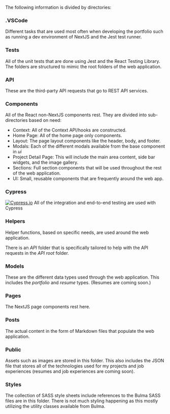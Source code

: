 The following information is divided by directories:

### .VSCode
Different tasks that are used most often when developing the portfolio such as running a dev environment of NextJS and the Jest test runner.

### __Tests__
All of the unit tests that are done using Jest and the React Testing Library. The folders are structured to mimic the root folders of the web application.

### API
These are the third-party API requests that go to REST API services.

### Components
All of the React non-NextJS components rest. They are divided into sub-directories based on need:

- Context: All of the Context API/hooks are constructed.
- Home Page: All of the home page only components.
- Layout: The page layout components like the header, body, and footer.
- Modals: Each of the different modals available from the base component in _ui_
- Project Detail Page: This will include the main area content, side bar widgets, and the image gallery.
- Sections: Full section components that will be used throughout the rest of the web application.
- UI: Small, reusable components that are frequently around the web app.

### Cypress
[![Cypress.io](https://img.shields.io/badge/tested%20with-Cypress-04C38E.svg)](https://www.cypress.io/)
All of the integration and end-to-end testing are used with Cypress

### Helpers
Helper functions, based on specific needs, are used around the web application.

There is an _API_ folder that is specifically tailored to help with the API requests in the _API root_ folder.

### Models
These are the different data types used through the web application. This includes the *portfolio* and *resume* types. (Resumes are coming soon.)

### Pages
The NextJS page components rest here.

### Posts
The actual content in the form of Markdown files that populate the web application.

### Public
Assets such as images are stored in this folder. This also includes the JSON file that stores all of the technologies used for my projects and job experiences (resumes and job experiences are coming soon).

### Styles
The collection of SASS style sheets include references to the Bulma SASS files are in this folder. There is not much styling happening as this mostly utilizing the utility classes available from Bulma.